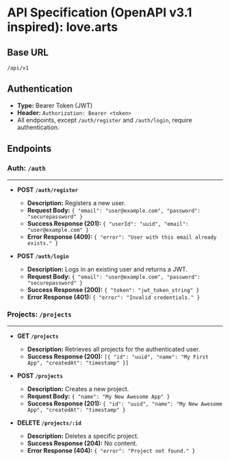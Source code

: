 # API Specification (OpenAPI v3.1 inspired): love.arts

## Base URL
`/api/v1`

## Authentication
- **Type:** Bearer Token (JWT)
- **Header:** `Authorization: Bearer <token>`
- All endpoints, except `/auth/register` and `/auth/login`, require authentication.

## Endpoints

### Auth: `/auth`
---
- **POST `/auth/register`**
  - **Description:** Registers a new user.
  - **Request Body:** `{ "email": "user@example.com", "password": "securepassword" }`
  - **Success Response (201):** `{ "userId": "uuid", "email": "user@example.com" }`
  - **Error Response (409):** `{ "error": "User with this email already exists." }`

- **POST `/auth/login`**
  - **Description:** Logs in an existing user and returns a JWT.
  - **Request Body:** `{ "email": "user@example.com", "password": "securepassword" }`
  - **Success Response (200):** `{ "token": "jwt_token_string" }`
  - **Error Response (401):** `{ "error": "Invalid credentials." }`

### Projects: `/projects`
---
- **GET `/projects`**
  - **Description:** Retrieves all projects for the authenticated user.
  - **Success Response (200):** `[{ "id": "uuid", "name": "My First App", "createdAt": "timestamp" }]`

- **POST `/projects`**
  - **Description:** Creates a new project.
  - **Request Body:** `{ "name": "My New Awesome App" }`
  - **Success Response (201):** `{ "id": "uuid", "name": "My New Awesome App", "createdAt": "timestamp" }`

- **DELETE `/projects/:id`**
  - **Description:** Deletes a specific project.
  - **Success Response (204):** No content.
  - **Error Response (404):** `{ "error": "Project not found." }`